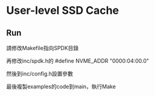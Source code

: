 # User-level SSD Cache

## Run

請修改Makefile指向SPDK目錄

再修改inc/spdk.h的 #define NVME_ADDR "0000:04:00.0"

然後到inc/config.h設置參數

最後複製examples的code到main，執行Make


